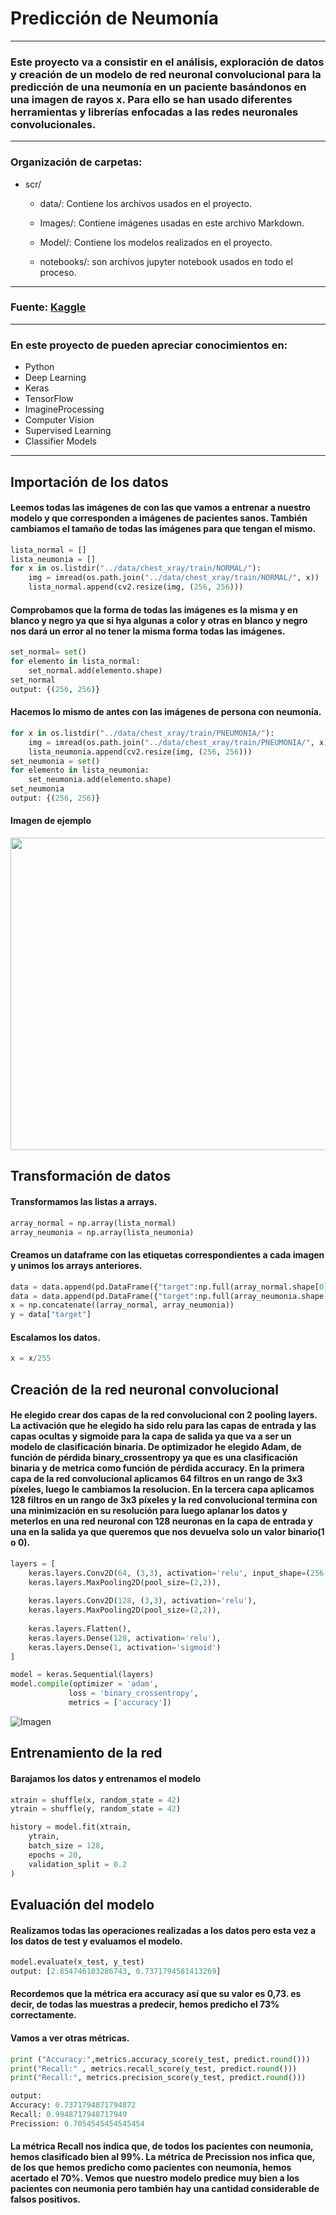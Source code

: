 # **Predicción de Neumonía**

-----
### Este proyecto va a consistir en el análisis, exploración de datos y creación de un modelo de red neuronal convolucional para la predicción de una neumonía en un paciente basándonos en una imagen de rayos x. Para ello se han usado diferentes herramientas y librerías enfocadas a las redes neuronales convolucionales.



-----

### Organización de carpetas: 

* scr/
    * data/: Contiene los archivos usados en el proyecto.
    
    * Images/: Contiene imágenes usadas en este archivo Markdown.

    * Model/: Contiene los modelos realizados en el proyecto.

    * notebooks/: son archivos jupyter notebook usados en todo el proceso.

------

### Fuente: [Kaggle](https://www.kaggle.com/datasets/paultimothymooney/chest-xray-pneumonia)

------

### En este proyecto de pueden apreciar conocimientos en:

* Python
* Deep Learning
* Keras
* TensorFlow
* ImagineProcessing
* Computer Vision
* Supervised Learning
* Classifier Models

------

## **Importación de los datos**

#### Leemos todas las imágenes de con las que vamos a entrenar a nuestro modelo y que corresponden a imágenes de pacientes sanos. También cambiamos el tamaño de todas las imágenes para que tengan el mismo.

```py
lista_normal = []
lista_neumonia = []
for x in os.listdir("../data/chest_xray/train/NORMAL/"):
    img = imread(os.path.join("../data/chest_xray/train/NORMAL/", x))
    lista_normal.append(cv2.resize(img, (256, 256)))
```
#### Comprobamos que la forma de todas las imágenes es la misma y en blanco y negro ya que si hya algunas a color y otras en blanco y negro nos dará un error al no tener la misma forma todas las imágenes.
```py
set_normal= set()
for elemento in lista_normal:
    set_normal.add(elemento.shape)
set_normal
output: {(256, 256)}
```
#### Hacemos lo mismo de antes con las imágenes de persona con neumonía.
```py
for x in os.listdir("../data/chest_xray/train/PNEUMONIA/"):
    img = imread(os.path.join("../data/chest_xray/train/PNEUMONIA/", x),as_gray=True)
    lista_neumonia.append(cv2.resize(img, (256, 256)))
set_neumonia = set()
for elemento in lista_neumonia:
    set_neumonia.add(elemento.shape)
set_neumonia
output: {(256, 256)}
```
#### Imagen de ejemplo

<img src="src/data/chest_xray/train/NORMAL/IM-0115-0001.jpeg"  width="600" height="500">

## Transformación de datos
#### Transformamos las listas a arrays.
```py
array_normal = np.array(lista_normal)
array_neumonia = np.array(lista_neumonia)
```
#### Creamos un dataframe con las etiquetas correspondientes a cada imagen y unimos los arrays anteriores.

```py
data = data.append(pd.DataFrame({"target":np.full(array_normal.shape[0], 0)}))
data = data.append(pd.DataFrame({"target":np.full(array_neumonia.shape[0], 1)}), ignore_index=True)
x = np.concatenate((array_normal, array_neumonia))
y = data["target"]
```
#### Escalamos los datos.
```py
x = x/255
```

## Creación de la red neuronal convolucional
#### He elegido crear dos capas de la red convolucional con 2 pooling layers. La activación que he elegido ha sido relu para las capas de entrada y las capas ocultas y sigmoide para la capa de salida ya que va a ser un modelo de clasificación binaria. De optimizador he elegido Adam, de función de pérdida binary_crossentropy ya que es una clasificación binaria y de metrica como función de pérdida accuracy. En la primera capa de la red convolucional aplicamos 64 filtros en un rango de 3x3 píxeles, luego le cambiamos la resolucion. En la tercera capa aplicamos 128 filtros en un rango de 3x3 píxeles y la red convolucional termina con una minimización en su resolución para luego aplanar los datos y meterlos en una red neuronal con 128 neuronas en la capa de entrada y una en la salida ya que queremos que nos devuelva solo un valor binario(1 o 0).
```py
layers = [
    keras.layers.Conv2D(64, (3,3), activation='relu', input_shape=(256,256, 1)),
    keras.layers.MaxPooling2D(pool_size=(2,2)),
    
    keras.layers.Conv2D(128, (3,3), activation='relu'),
    keras.layers.MaxPooling2D(pool_size=(2,2)),
    
    keras.layers.Flatten(),
    keras.layers.Dense(128, activation='relu'),
    keras.layers.Dense(1, activation='sigmoid')
]

model = keras.Sequential(layers)
model.compile(optimizer = 'adam',
             loss = 'binary_crossentropy',
             metrics = ['accuracy'])
```
![Imagen](src/images/Imagen1.PNG)
## Entrenamiento de la red

#### Barajamos los datos y entrenamos el modelo

```py
xtrain = shuffle(x, random_state = 42)
ytrain = shuffle(y, random_state = 42)

history = model.fit(xtrain,
    ytrain,
    batch_size = 128,
    epochs = 20,
    validation_split = 0.2
)
```

## Evaluación del modelo

#### Realizamos todas las operaciones realizadas a los datos pero esta vez a los datos de test y evaluamos el modelo.

```py
model.evaluate(x_test, y_test)
output: [2.854746103286743, 0.7371794581413269]
```
#### Recordemos que la métrica era accuracy así que su valor es 0,73. es decir, de todas las muestras a predecir, hemos predicho el 73% correctamente.

#### Vamos a ver otras métricas.

```py
print ("Accuracy:",metrics.accuracy_score(y_test, predict.round()))
print("Recall:" , metrics.recall_score(y_test, predict.round()))
print("Recall:", metrics.precision_score(y_test, predict.round()))

output: 
Accuracy: 0.7371794871794872
Recall: 0.9948717948717949
Precission: 0.7054545454545454
```

#### La métrica Recall nos indica que, de todos los pacientes con neumonia, hemos clasificado bien al 99%. La métrica de Precission nos infica que, de los que hemos predicho como pacientes con neumonía, hemos acertado el 70%. Vemos que nuestro modelo predice muy bien a los pacientes con neumonia pero también hay una cantidad considerable de falsos positivos.
